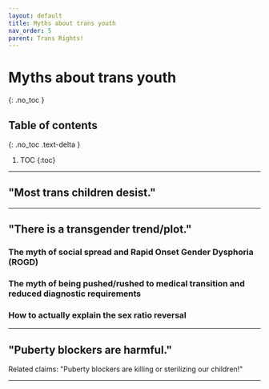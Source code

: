 ```yaml
---
layout: default
title: Myths about trans youth
nav_order: 5
parent: Trans Rights!
---
```

<script> jtd.setTheme('green'); </script>
# Myths about trans youth
{: .no_toc }

## Table of contents
{: .no_toc .text-delta }

1. TOC
{:toc}

---

## "Most trans children desist."

---

## "There is a transgender trend/plot."


### The myth of social spread and Rapid Onset Gender Dysphoria (ROGD)

### The myth of being pushed/rushed to medical transition and reduced diagnostic requirements

### How to actually explain the sex ratio reversal

---

## "Puberty blockers are harmful."

Related claims: "Puberty blockers are killing or sterilizing our children!"

---
